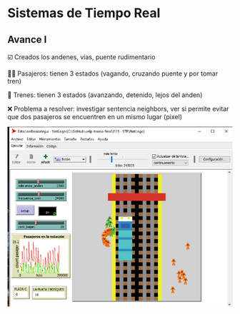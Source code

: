 # Sistemas de Tiempo Real

## Avance I
☑️  Creados los andenes, vias, puente rudimentario

🧑🏽  Pasajeros: tienen 3 estados (vagando, cruzando puente y por tomar tren)

🚈  Trenes: tienen 3 estados (avanzando, detenido, lejos del anden)

❌  Problema a resolver: investigar sentencia neighbors, ver si permite evitar que dos pasajeros se encuentren en un mismo lugar (pixel)

![avance](/I115%20-%20STR/NetLogo/avance09-30.png)